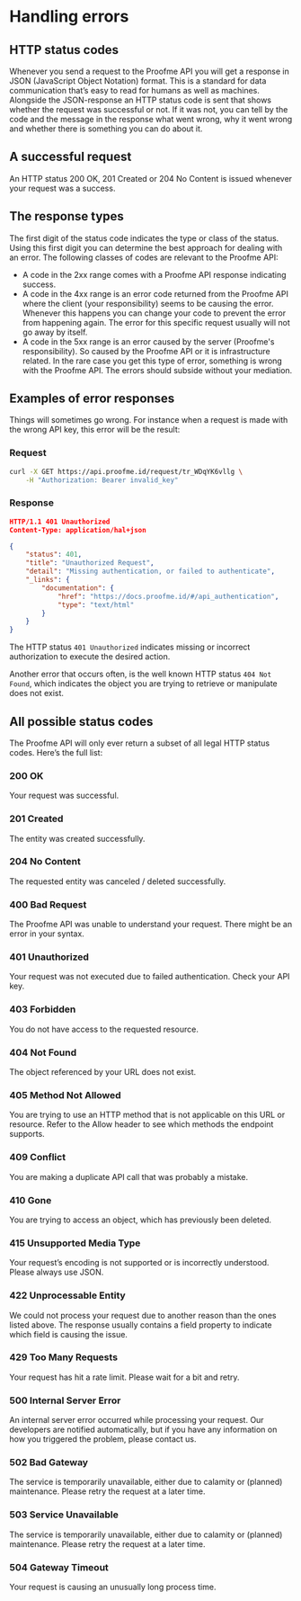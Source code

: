 # Handling errors

## HTTP status codes

Whenever you send a request to the Proofme API you will get a response in JSON (JavaScript Object Notation) format. This is a standard for data communication that’s easy to read for humans as well as machines. Alongside the JSON-response an HTTP status code is sent that shows whether the request was successful or not. If it was not, you can tell by the code and the message in the response what went wrong, why it went wrong and whether there is something you can do about it.

## A successful request
An HTTP status 200 OK, 201 Created or 204 No Content is issued whenever your request was a success.

## The response types

The first digit of the status code indicates the type or class of the status. Using this first digit you can determine the best approach for dealing with an error. The following classes of codes are relevant to the Proofme API:

- A code in the 2xx range comes with a Proofme API response indicating success.
- A code in the 4xx range is an error code returned from the Proofme API where the client (your responsibility) seems to be causing the error. Whenever this happens you can change your code to prevent the error from happening again. The error for this specific request usually will not go away by itself.
- A code in the 5xx range is an error caused by the server (Proofme's responsibility). So caused by the Proofme API or it is infrastructure related. In the rare case you get this type of error, something is wrong with the Proofme API. The errors should subside without your mediation.

## Examples of error responses

Things will sometimes go wrong. For instance when a request is made with the wrong API key, this error will be the result:

### Request
```bash
curl -X GET https://api.proofme.id/request/tr_WDqYK6vllg \
    -H "Authorization: Bearer invalid_key"
```

### Response

```json
HTTP/1.1 401 Unauthorized
Content-Type: application/hal+json

{
    "status": 401,
    "title": "Unauthorized Request",
    "detail": "Missing authentication, or failed to authenticate",
    "_links": {
        "documentation": {
            "href": "https://docs.proofme.id/#/api_authentication",
            "type": "text/html"
        }
    }
}
```

The HTTP status `401 Unauthorized` indicates missing or incorrect authorization to execute the desired action.

Another error that occurs often, is the well known HTTP status `404 Not Found`, which indicates the object you are trying to retrieve or manipulate does not exist.

## All possible status codes
The Proofme API will only ever return a subset of all legal HTTP status codes. Here’s the full list:

### 200	OK
Your request was successful.
### 201	Created
The entity was created successfully.
### 204	No Content
The requested entity was canceled / deleted successfully.
### 400	Bad Request
The Proofme API was unable to understand your request. There might be an error in your syntax.
### 401	Unauthorized
Your request was not executed due to failed authentication. Check your API key.
### 403	Forbidden
You do not have access to the requested resource.
### 404	Not Found
The object referenced by your URL does not exist.
### 405	Method Not Allowed
You are trying to use an HTTP method that is not applicable on this URL or resource. Refer to the Allow header to see which methods the endpoint supports.
### 409	Conflict
You are making a duplicate API call that was probably a mistake.
### 410	Gone
You are trying to access an object, which has previously been deleted.
### 415	Unsupported Media Type
Your request’s encoding is not supported or is incorrectly understood. Please always use JSON.
### 422	Unprocessable Entity
We could not process your request due to another reason than the ones listed above. The response usually contains a field property to indicate which field is causing the issue.
### 429	Too Many Requests
Your request has hit a rate limit. Please wait for a bit and retry.
### 500	Internal Server Error
An internal server error occurred while processing your request. Our developers are notified automatically, but if you have any information on how you triggered the problem, please contact us.
### 502	Bad Gateway
The service is temporarily unavailable, either due to calamity or (planned) maintenance. Please retry the request at a later time.
### 503	Service Unavailable
The service is temporarily unavailable, either due to calamity or (planned) maintenance. Please retry the request at a later time.
### 504	Gateway Timeout
Your request is causing an unusually long process time.



